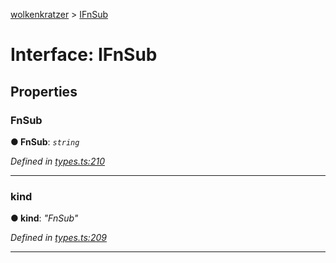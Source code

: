 [wolkenkratzer](../README.md) > [IFnSub](../interfaces/ifnsub.md)



# Interface: IFnSub


## Properties
<a id="fnsub"></a>

###  FnSub

**●  FnSub**:  *`string`* 

*Defined in [types.ts:210](https://github.com/arminhammer/wolkenkratzer/blob/ee10d27/src/types.ts#L210)*





___

<a id="kind"></a>

###  kind

**●  kind**:  *"FnSub"* 

*Defined in [types.ts:209](https://github.com/arminhammer/wolkenkratzer/blob/ee10d27/src/types.ts#L209)*





___


